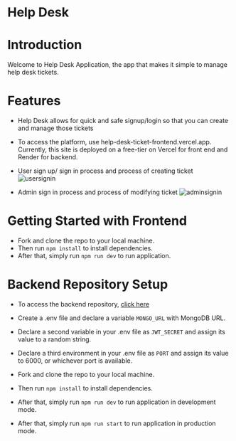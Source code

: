 # Help Desk

# Introduction

Welcome to Help Desk Application, the app that makes it simple to manage help desk tickets.


# Features

- Help Desk  allows for quick and safe signup/login so that you can create and manage those tickets

- To access the platform, use help-desk-ticket-frontend.vercel.app. Currently, this site is deployed on a free-tier on Vercel for front end and Render for backend.

- User sign up/ sign in process and process of creating ticket
![usersignin](https://github.com/helpDeskTicket/helpDeskTicket_frontend/assets/30169238/33ffc699-a19d-4adf-aa08-aa5228db78c1)

- Admin sign in process and process of modifying ticket
![adminsignin](https://github.com/helpDeskTicket/helpDeskTicket_frontend/assets/30169238/09bec510-45b7-4960-8e20-1cf73529703b)


# Getting Started with Frontend

- Fork and clone the repo to your local machine.
- Then run `npm install` to install dependencies.
- After that, simply run `npm run dev` to run application.
  
# Backend Repository Setup

- To access the backend repository, [click here](https://github.com/helpDeskTicket/helpDeskTicket_backend)

- Create a .env file and declare a variable `MONGO_URL` with MongoDB URL.
- Declare a second variable in your .env file as `JWT_SECRET` and assign its value to a random string.
- Declare a third environment in your .env file as  `PORT` and assign its value to 6000, or whichever port is available.
- Fork and clone the repo to your local machine.
- Then run `npm install` to install dependencies.
- After that, simply run `npm run dev` to run application in development mode.
- After that, simply run `npm run start` to run application in production mode.

